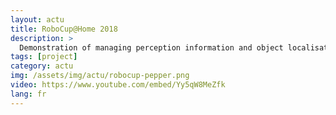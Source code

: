 ```yaml
---
layout: actu
title: RoboCup@Home 2018
description: >
  Demonstration of managing perception information and object localisation in 3D using rgbd camera. Using mobilenet-ssd for object detection and ros wire for multiple objects tracking
tags: [project]
category: actu
img: /assets/img/actu/robocup-pepper.png
video: https://www.youtube.com/embed/Yy5qW8MeZfk
lang: fr
---
```

